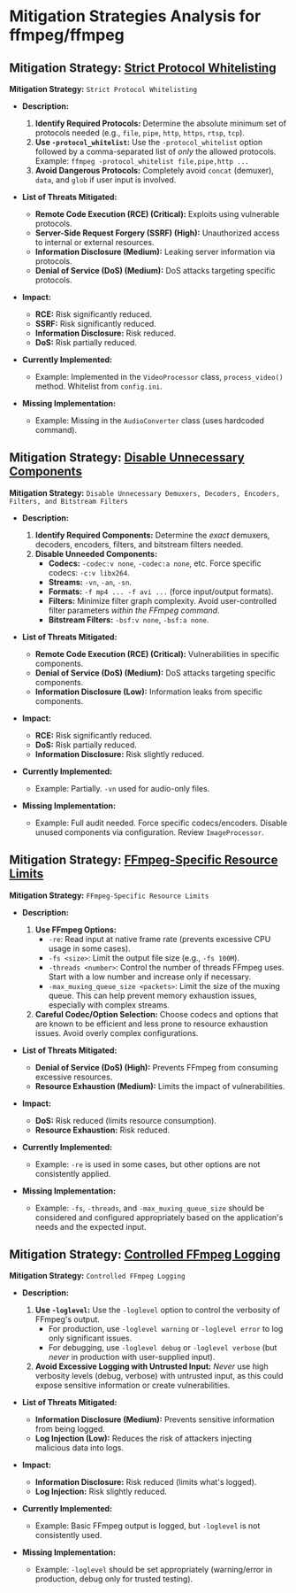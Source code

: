 # Mitigation Strategies Analysis for ffmpeg/ffmpeg

## Mitigation Strategy: [Strict Protocol Whitelisting](./mitigation_strategies/strict_protocol_whitelisting.md)

**Mitigation Strategy:** `Strict Protocol Whitelisting`

*   **Description:**
    1.  **Identify Required Protocols:** Determine the absolute minimum set of protocols needed (e.g., `file`, `pipe`, `http`, `https`, `rtsp`, `tcp`).
    2.  **Use `-protocol_whitelist`:**  Use the `-protocol_whitelist` option followed by a comma-separated list of *only* the allowed protocols.  Example: `ffmpeg -protocol_whitelist file,pipe,http ...`
    3.  **Avoid Dangerous Protocols:**  Completely avoid `concat` (demuxer), `data`, and `glob` if user input is involved.

*   **List of Threats Mitigated:**
    *   **Remote Code Execution (RCE) (Critical):**  Exploits using vulnerable protocols.
    *   **Server-Side Request Forgery (SSRF) (High):**  Unauthorized access to internal or external resources.
    *   **Information Disclosure (Medium):**  Leaking server information via protocols.
    *   **Denial of Service (DoS) (Medium):**  DoS attacks targeting specific protocols.

*   **Impact:**
    *   **RCE:**  Risk significantly reduced.
    *   **SSRF:**  Risk significantly reduced.
    *   **Information Disclosure:**  Risk reduced.
    *   **DoS:**  Risk partially reduced.

*   **Currently Implemented:**
    *   Example: Implemented in the `VideoProcessor` class, `process_video()` method. Whitelist from `config.ini`.

*   **Missing Implementation:**
    *   Example: Missing in the `AudioConverter` class (uses hardcoded command).

## Mitigation Strategy: [Disable Unnecessary Components](./mitigation_strategies/disable_unnecessary_components.md)

**Mitigation Strategy:** `Disable Unnecessary Demuxers, Decoders, Encoders, Filters, and Bitstream Filters`

*   **Description:**
    1.  **Identify Required Components:** Determine the *exact* demuxers, decoders, encoders, filters, and bitstream filters needed.
    2.  **Disable Unneeded Components:**
        *   **Codecs:** `-codec:v none`, `-codec:a none`, etc.  Force specific codecs: `-c:v libx264`.
        *   **Streams:** `-vn`, `-an`, `-sn`.
        *   **Formats:** `-f mp4 ... -f avi ...` (force input/output formats).
        *   **Filters:** Minimize filter graph complexity. Avoid user-controlled filter parameters *within the FFmpeg command*.
        *   **Bitstream Filters:** `-bsf:v none`, `-bsf:a none`.

*   **List of Threats Mitigated:**
    *   **Remote Code Execution (RCE) (Critical):**  Vulnerabilities in specific components.
    *   **Denial of Service (DoS) (Medium):**  DoS attacks targeting specific components.
    *   **Information Disclosure (Low):**  Information leaks from specific components.

*   **Impact:**
    *   **RCE:**  Risk significantly reduced.
    *   **DoS:**  Risk partially reduced.
    *   **Information Disclosure:**  Risk slightly reduced.

*   **Currently Implemented:**
    *   Example: Partially. `-vn` used for audio-only files.

*   **Missing Implementation:**
    *   Example: Full audit needed. Force specific codecs/encoders. Disable unused components via configuration. Review `ImageProcessor`.

## Mitigation Strategy: [FFmpeg-Specific Resource Limits](./mitigation_strategies/ffmpeg-specific_resource_limits.md)

**Mitigation Strategy:** `FFmpeg-Specific Resource Limits`

*   **Description:**
    1. **Use FFmpeg Options:**
        *   `-re`: Read input at native frame rate (prevents excessive CPU usage in some cases).
        *   `-fs <size>`: Limit the output file size (e.g., `-fs 100M`).
        *   `-threads <number>`: Control the number of threads FFmpeg uses.  Start with a low number and increase only if necessary.
        *  `-max_muxing_queue_size <packets>`: Limit the size of the muxing queue. This can help prevent memory exhaustion issues, especially with complex streams.
    2. **Careful Codec/Option Selection:** Choose codecs and options that are known to be efficient and less prone to resource exhaustion issues. Avoid overly complex configurations.

*   **List of Threats Mitigated:**
    *   **Denial of Service (DoS) (High):**  Prevents FFmpeg from consuming excessive resources.
    *   **Resource Exhaustion (Medium):**  Limits the impact of vulnerabilities.

*   **Impact:**
    *   **DoS:** Risk reduced (limits resource consumption).
    *   **Resource Exhaustion:** Risk reduced.

*   **Currently Implemented:**
    *   Example: `-re` is used in some cases, but other options are not consistently applied.

*   **Missing Implementation:**
    *   Example:  `-fs`, `-threads`, and `-max_muxing_queue_size` should be considered and configured appropriately based on the application's needs and the expected input.

## Mitigation Strategy: [Controlled FFmpeg Logging](./mitigation_strategies/controlled_ffmpeg_logging.md)

**Mitigation Strategy:** `Controlled FFmpeg Logging`

*   **Description:**
    1.  **Use `-loglevel`:**  Use the `-loglevel` option to control the verbosity of FFmpeg's output.  
        *   For production, use `-loglevel warning` or `-loglevel error` to log only significant issues.
        *   For debugging, use `-loglevel debug` or `-loglevel verbose` (but *never* in production with user-supplied input).
    2. **Avoid Excessive Logging with Untrusted Input:** *Never* use high verbosity levels (debug, verbose) with untrusted input, as this could expose sensitive information or create vulnerabilities.

*   **List of Threats Mitigated:**
    *   **Information Disclosure (Medium):**  Prevents sensitive information from being logged.
    *   **Log Injection (Low):** Reduces the risk of attackers injecting malicious data into logs.

*   **Impact:**
    *   **Information Disclosure:** Risk reduced (limits what's logged).
    *   **Log Injection:** Risk slightly reduced.

*   **Currently Implemented:**
    *   Example:  Basic FFmpeg output is logged, but `-loglevel` is not consistently used.

*   **Missing Implementation:**
    *   Example:  `-loglevel` should be set appropriately (warning/error in production, debug only for trusted testing).

